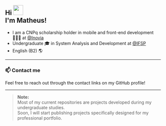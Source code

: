 <h2 align="left">Hi <img src="https://raw.githubusercontent.com/kaueMarques/kaueMarques/master/hi.gif" width="32"><br> I'm Matheus!</h2>

- I am a CNPq scholarship holder in mobile and front-end development 👨🏻‍💻 at [@Inovia](https://inoviacorp.ai/)
- Undergraduate 🎓 in System Analysis and Development at [@IFSP](https://portal.cmp.ifsp.edu.br/)
- English (B2) 🌎

---

### 📫 Contact me

Feel free to reach out through the contact links on my GitHub profile!

---

> **Note:**  
> Most of my current repositories are projects developed during my undergraduate studies.  
> Soon, I will start publishing projects specifically designed for my professional portfolio.
